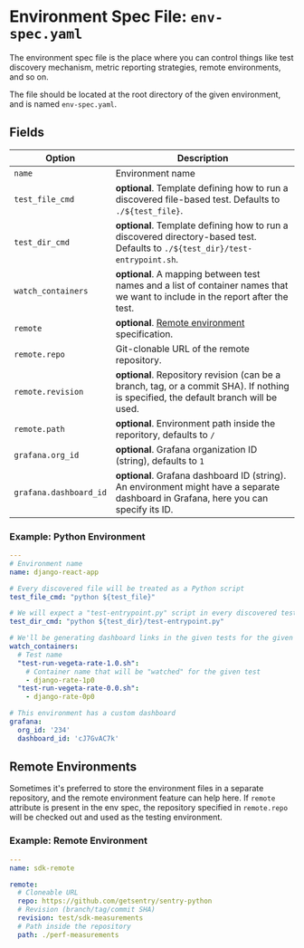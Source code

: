 # Environment Spec File: `env-spec.yaml`

The environment spec file is the place where you can control things like test discovery mechanism, metric reporting strategies, remote environments, and so on.

The file should be located at the root directory of the given environment, and is named `env-spec.yaml`.

## Fields

| Option                 | Description                                                                                                                          |
| ---------------------- | ------------------------------------------------------------------------------------------------------------------------------------ |
| `name`                 | Environment name                                                                                                                     |
| `test_file_cmd`        | **optional**. Template defining how to run a discovered file-based test. Defaults to `./${test_file}`.                               |
| `test_dir_cmd`         | **optional**. Template defining how to run a discovered directory-based test. Defaults to `./${test_dir}/test-entrypoint.sh`.        |
| `watch_containers`     | **optional**. A mapping between test names and a list of container names that we want to include in the report after the test.       |
| `remote`               | **optional**. [Remote environment](#remote-environments) specification.                                                              |
| `remote.repo`          | Git-clonable URL of the remote repository.                                                                                           |
| `remote.revision`      | **optional**. Repository revision (can be a branch, tag, or a commit SHA). If nothing is specified, the default branch will be used. |
| `remote.path`          | **optional**. Environment path inside the reporitory, defaults to `/`                                                                |
| `grafana.org_id`       | **optional**. Grafana organization ID (string), defaults to `1`                                                                      |
| `grafana.dashboard_id` | **optional**. Grafana dashboard ID (string). An environment might have a separate dashboard in Grafana, here you can specify its ID. |


### Example: Python Environment

```yaml
---
# Environment name
name: django-react-app

# Every discovered file will be treated as a Python script
test_file_cmd: "python ${test_file}"

# We will expect a "test-entrypoint.py" script in every discovered test directory
test_dir_cmd: "python ${test_dir}/test-entrypoint.py"

# We'll be generating dashboard links in the given tests for the given containers
watch_containers:
  # Test name
  "test-run-vegeta-rate-1.0.sh":
    # Container name that will be "watched" for the given test
    - django-rate-1p0
  "test-run-vegeta-rate-0.0.sh":
    - django-rate-0p0

# This environment has a custom dashboard
grafana:
  org_id: '234'
  dashboard_id: 'cJ7GvAC7k'
```


## Remote Environments


Sometimes it's preferred to store the environment files in a separate repository, and the remote environment feature can help here. If `remote` attribute is present in the env spec, the repository specified in `remote.repo` will be checked out and used as the testing environment.

### Example: Remote Environment

```yaml
---
name: sdk-remote

remote:
  # Cloneable URL
  repo: https://github.com/getsentry/sentry-python
  # Revision (branch/tag/commit SHA)
  revision: test/sdk-measurements
  # Path inside the repository
  path: ./perf-measurements
```
